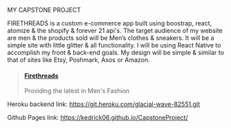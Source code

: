 MY CAPSTONE PROJECT


FIRETHREADS is a custom e-commerce app built using boostrap, react, atomize & the shopify & forever 21 api's. 
The target audience of my website are men & the products sold will be Men’s clothes & sneakers. 
It will be a simple site with little glitter & all functionality. 
I will be using React Native to accomplish my front & back-end goals. 
My design will be simple & similar to that of sites like Etsy, Poshmark, Asos or Amazon. 

<blockquote class="embedly-card"><h4><a href="https://kedrick06.github.io/CapstoneProject/">Firethreads</a></h4><p>Providing the latest in Men's Fashion</p></blockquote>

Heroku backend link: https://git.heroku.com/glacial-wave-82551.git

Github Pages link: https://kedrick06.github.io/CapstoneProject/
